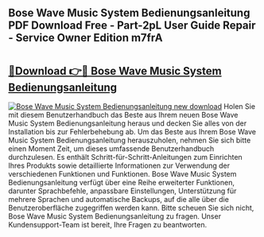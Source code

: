 ## Bose Wave Music System Bedienungsanleitung PDF Download Free - Part-2pL User Guide Repair - Service Owner Edition m7frA

# <h2><a href="http://df54pg.blite.top/?on=Bose+Wave+Music+System+Bedienungsanleitung">🔗Download 👉🔴 Bose Wave Music System Bedienungsanleitung</a></h2>

[![Bose Wave Music System Bedienungsanleitung new download](https://i.imgur.com/lujVjoI.png)](http://df54pg.blite.top/?on=Bose+Wave+Music+System+Bedienungsanleitung)
Holen Sie mit diesem Benutzerhandbuch das Beste aus Ihrem neuen Bose Wave Music System Bedienungsanleitung heraus und decken Sie alles von der Installation bis zur Fehlerbehebung ab. Um das Beste aus Ihrem Bose Wave Music System Bedienungsanleitung herauszuholen, nehmen Sie sich bitte einen Moment Zeit, um dieses umfassende Benutzerhandbuch durchzulesen. Es enthält Schritt-für-Schritt-Anleitungen zum Einrichten Ihres Produkts sowie detaillierte Informationen zur Verwendung der verschiedenen Funktionen und Funktionen. Bose Wave Music System Bedienungsanleitung verfügt über eine Reihe erweiterter Funktionen, darunter Sprachbefehle, anpassbare Einstellungen, Unterstützung für mehrere Sprachen und automatische Backups, auf die alle über die Benutzeroberfläche zugegriffen werden kann. Bitte scheuen Sie sich nicht, Bose Wave Music System Bedienungsanleitung zu fragen. Unser Kundensupport-Team ist bereit, Ihre Fragen zu beantworten.
